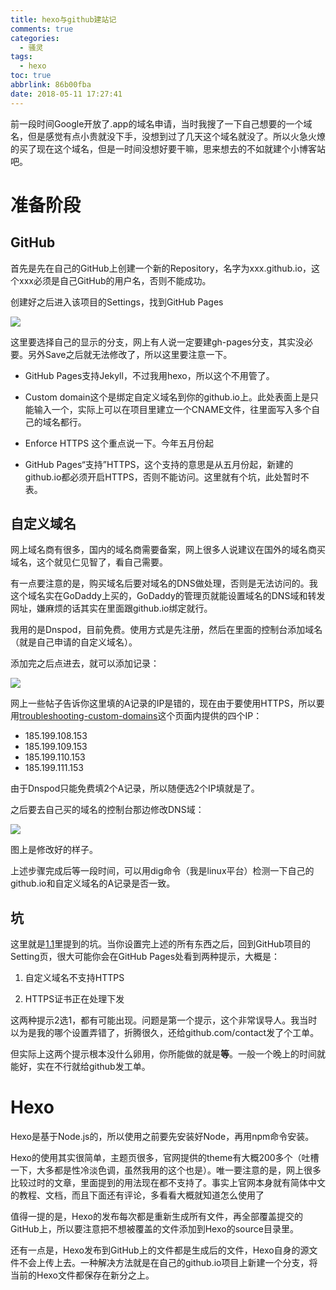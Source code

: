 ```yaml
---
title: hexo与github建站记
comments: true
categories:
  - 骚灵
tags:
  - hexo
toc: true
abbrlink: 86b00fba
date: 2018-05-11 17:27:41
---
```


前一段时间Google开放了.app的域名申请，当时我搜了一下自己想要的一个域名，但是感觉有点小贵就没下手，没想到过了几天这个域名就没了。所以火急火燎的买了现在这个域名，但是一时间没想好要干嘛，思来想去的不如就建个小博客站吧。

<!-- more -->

# 准备阶段

## GitHub

首先是先在自己的GitHub上创建一个新的Repository，名字为xxx.github.io，这个xxx必须是自己GitHub的用户名，否则不能成功。

创建好之后进入该项目的Settings，找到GitHub Pages

![](https://ww1.sinaimg.cn/large/8d7d5e66gy1fr7jdanmtrj20ld0hldhh.jpg)

这里要选择自己的显示的分支，网上有人说一定要建gh-pages分支，其实没必要。另外Save之后就无法修改了，所以这里要注意一下。

* GitHub Pages支持Jekyll，不过我用hexo，所以这个不用管了。

* Custom domain这个是绑定自定义域名到你的github.io上。此处表面上是只能输入一个，实际上可以在项目里建立一个CNAME文件，往里面写入多个自己的域名都行。

* Enforce HTTPS 这个重点说一下。今年五月份起

* GitHub Pages“支持”HTTPS，这个支持的意思是从五月份起，新建的github.io都必须开启HTTPS，否则不能访问。这里就有个坑，此处暂时不表。

## 自定义域名

网上域名商有很多，国内的域名商需要备案，网上很多人说建议在国外的域名商买域名，这个就见仁见智了，看自己需要。

有一点要注意的是，购买域名后要对域名的DNS做处理，否则是无法访问的。我这个域名实在GoDaddy上买的，GoDaddy的管理页就能设置域名的DNS域和转发网址，嫌麻烦的话其实在里面跟github.io绑定就行。

我用的是Dnspod，目前免费。使用方式是先注册，然后在里面的控制台添加域名（就是自己申请的自定义域名）。

添加完之后点进去，就可以添加记录：

![](https://ws1.sinaimg.cn/large/8d7d5e66gy1fr7jj52ninj20nn0ao75p.jpg)

网上一些帖子告诉你这里填的A记录的IP是错的，现在由于要使用HTTPS，所以要用[troubleshooting-custom-domains](https://help.github.com/articles/troubleshooting-custom-domains/)这个页面内提供的四个IP：

* 185.199.108.153
* 185.199.109.153
* 185.199.110.153
* 185.199.111.153

由于Dnspod只能免费填2个A记录，所以随便选2个IP填就是了。

之后要去自己买的域名的控制台那边修改DNS域：

![](https://ws1.sinaimg.cn/large/8d7d5e66gy1fr7jjei9osj20xg0jyt9l.jpg)

图上是修改好的样子。

上述步骤完成后等一段时间，可以用dig命令（我是linux平台）检测一下自己的github.io和自定义域名的A记录是否一致。

## 坑

这里就是[1.1](#GitHub)里提到的坑。当你设置完上述的所有东西之后，回到GitHub项目的Setting页，很大可能你会在GitHub Pages处看到两种提示，大概是：

1. 自定义域名不支持HTTPS

2. HTTPS证书正在处理下发

这两种提示2选1，都有可能出现。问题是第一个提示，这个非常误导人。我当时以为是我的哪个设置弄错了，折腾很久，还给github.com/contact发了个工单。

但实际上这两个提示根本没什么卵用，你所能做的就是**等**。一般一个晚上的时间就能好，实在不行就给github发工单。

# Hexo

Hexo是基于Node.js的，所以使用之前要先安装好Node，再用npm命令安装。

Hexo的使用其实很简单，主题页很多，官网提供的theme有大概200多个（吐槽一下，大多都是性冷淡色调，虽然我用的这个也是）。唯一要注意的是，网上很多比较过时的文章，里面提到的用法现在都不支持了。事实上官网本身就有简体中文的教程、文档，而且下面还有评论，多看看大概就知道怎么使用了

值得一提的是，Hexo的发布每次都是重新生成所有文件，再全部覆盖提交的GitHub上，所以要注意把不想被覆盖的文件添加到Hexo的source目录里。

还有一点是，Hexo发布到GitHub上的文件都是生成后的文件，Hexo自身的源文件不会上传上去。一种解决方法就是在自己的github.io项目上新建一个分支，将当前的Hexo文件都保存在新分之上。